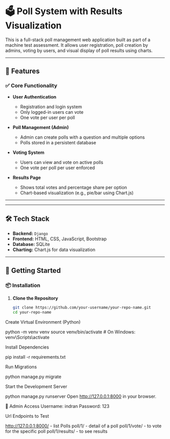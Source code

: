 # 🗳️ Poll System with Results Visualization

This is a full-stack poll management web application built as part of a machine test assessment. It allows user registration, poll creation by admins, voting by users, and visual display of poll results using charts.

---

## 📌 Features

### ✅ Core Functionality

- **User Authentication**
  - Registration and login system
  - Only logged-in users can vote
  - One vote per user per poll

- **Poll Management (Admin)**
  - Admin can create polls with a question and multiple options
  - Polls stored in a persistent database

- **Voting System**
  - Users can view and vote on active polls
  - One vote per poll per user enforced

- **Results Page**
  - Shows total votes and percentage share per option
  - Chart-based visualization (e.g., pie/bar using Chart.js)

---


---

## 🛠️ Tech Stack

- **Backend:** `Django` 
- **Frontend:** HTML, CSS, JavaScript, Bootstrap 
- **Database:** SQLite 
- **Charting:** Chart.js for data visualization

---

## 🚀 Getting Started

### 📦 Installation

1. **Clone the Repository**
   ```bash
   git clone https://github.com/your-username/your-repo-name.git
   cd your-repo-name

Create Virtual Environment (Python)

python -m venv venv
source venv/bin/activate   # On Windows: venv\Scripts\activate


Install Dependencies

pip install -r requirements.txt


Run Migrations

python manage.py migrate


Start the Development Server

python manage.py runserver
Open http://127.0.0.1:8000 in your browser.

🔐 Admin Access
Username: indran
Password: 123

Url Endpoints to Test

http://127.0.0.1:8000/ - list Polls
poll/1/                - detail of a poll
poll/1/vote/           - to vote for the specific poll
poll/1/results/        - to see results